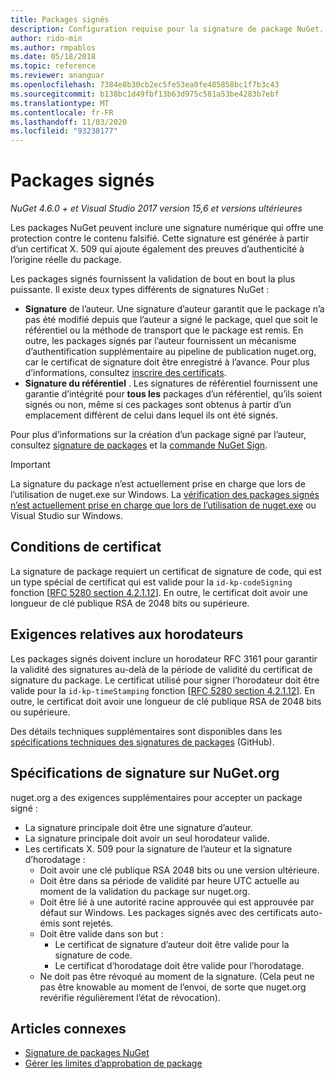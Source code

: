 ```yaml
---
title: Packages signés
description: Configuration requise pour la signature de package NuGet.
author: rido-min
ms.author: rmpablos
ms.date: 05/18/2018
ms.topic: reference
ms.reviewer: ananguar
ms.openlocfilehash: 7384e8b30cb2ec5fe53ea0fe485858bc1f7b3c43
ms.sourcegitcommit: b138bc1d49fbf13b63d975c581a53be4283b7ebf
ms.translationtype: MT
ms.contentlocale: fr-FR
ms.lasthandoff: 11/03/2020
ms.locfileid: "93238177"
---
```

# <a name="signed-packages"></a>Packages signés

*NuGet 4.6.0 + et Visual Studio 2017 version 15,6 et versions ultérieures*

Les packages NuGet peuvent inclure une signature numérique qui offre une protection contre le contenu falsifié. Cette signature est générée à partir d’un certificat X. 509 qui ajoute également des preuves d’authenticité à l’origine réelle du package.

Les packages signés fournissent la validation de bout en bout la plus puissante. Il existe deux types différents de signatures NuGet :
- **Signature** de l’auteur. Une signature d’auteur garantit que le package n’a pas été modifié depuis que l’auteur a signé le package, quel que soit le référentiel ou la méthode de transport que le package est remis. En outre, les packages signés par l’auteur fournissent un mécanisme d’authentification supplémentaire au pipeline de publication nuget.org, car le certificat de signature doit être enregistré à l’avance. Pour plus d’informations, consultez [inscrire des certificats](#signature-requirements-on-nugetorg).
- **Signature du référentiel** . Les signatures de référentiel fournissent une garantie d’intégrité pour **tous les** packages d’un référentiel, qu’ils soient signés ou non, même si ces packages sont obtenus à partir d’un emplacement différent de celui dans lequel ils ont été signés.   

Pour plus d’informations sur la création d’un package signé par l’auteur, consultez [signature de packages](../create-packages/Sign-a-package.md) et la [commande NuGet Sign](../reference/cli-reference/cli-ref-sign.md).

> [!Important]
> La signature du package n’est actuellement prise en charge que lors de l’utilisation de nuget.exe sur Windows. La [vérification des packages signés n’est actuellement prise en charge que lors de l’utilisation de nuget.exe](../reference/cli-reference/cli-ref-verify.md) ou Visual Studio sur Windows.

## <a name="certificate-requirements"></a>Conditions de certificat

La signature de package requiert un certificat de signature de code, qui est un type spécial de certificat qui est valide pour la `id-kp-codeSigning` fonction [[RFC 5280 section 4.2.1.12](https://tools.ietf.org/html/rfc5280#section-4.2.1.12)]. En outre, le certificat doit avoir une longueur de clé publique RSA de 2048 bits ou supérieure.

## <a name="timestamp-requirements"></a>Exigences relatives aux horodateurs

Les packages signés doivent inclure un horodateur RFC 3161 pour garantir la validité des signatures au-delà de la période de validité du certificat de signature du package. Le certificat utilisé pour signer l’horodateur doit être valide pour la `id-kp-timeStamping` fonction [[RFC 5280 section 4.2.1.12](https://tools.ietf.org/html/rfc5280#section-4.2.1.12)]. En outre, le certificat doit avoir une longueur de clé publique RSA de 2048 bits ou supérieure.

Des détails techniques supplémentaires sont disponibles dans les [spécifications techniques des signatures de packages](https://github.com/NuGet/Home/wiki/Package-Signatures-Technical-Details) (GitHub).

## <a name="signature-requirements-on-nugetorg"></a>Spécifications de signature sur NuGet.org

nuget.org a des exigences supplémentaires pour accepter un package signé :

- La signature principale doit être une signature d’auteur.
- La signature principale doit avoir un seul horodateur valide.
- Les certificats X. 509 pour la signature de l’auteur et la signature d’horodatage :
  - Doit avoir une clé publique RSA 2048 bits ou une version ultérieure.
  - Doit être dans sa période de validité par heure UTC actuelle au moment de la validation du package sur nuget.org.
  - Doit être lié à une autorité racine approuvée qui est approuvée par défaut sur Windows. Les packages signés avec des certificats auto-émis sont rejetés.
  - Doit être valide dans son but : 
    - Le certificat de signature d’auteur doit être valide pour la signature de code.
    - Le certificat d’horodatage doit être valide pour l’horodatage.
  - Ne doit pas être révoqué au moment de la signature. (Cela peut ne pas être knowable au moment de l’envoi, de sorte que nuget.org revérifie régulièrement l’état de révocation).
  
  
## <a name="related-articles"></a>Articles connexes

- [Signature de packages NuGet](../create-packages/Sign-a-Package.md)
- [Gérer les limites d’approbation de package](../consume-packages/installing-signed-packages.md)

